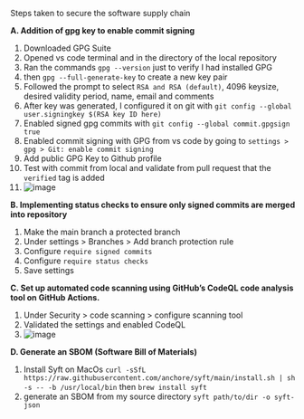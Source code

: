 Steps taken to secure the software supply chain

**A. Addition of gpg key to enable commit signing**

1. Downloaded GPG Suite
2. Opened vs code terminal and in the directory of the local repository
3. Ran the commands `gpg --version` just to verify I had installed GPG
4. then `gpg --full-generate-key` to create a new key pair
5. Followed the prompt to select `RSA and RSA (default)`, 4096 keysize, desired validity period, name, email and comments
6. After key was generated, I configured it on git with `git config --global user.signingkey $(RSA key ID here)`
7. Enabled signed gpg commits with `git config --global commit.gpgsign true`
8. Enabled commit signing with GPG from vs code by going to `settings > gpg > Git: enable commit signing`
9. Add public GPG Key to Github profile
10. Test with commit from local and validate from pull request that the `verified` tag is added
11. ![image](https://github.com/abdulxs/Cloud-Resume-Challenge-Frontend/assets/18741380/eb85e272-dd20-4ed7-b7c7-e55d20a6e54a)

**B. Implementing status checks to ensure only signed commits are merged into repository**

1. Make the main branch a protected branch
2. Under settings > Branches > Add branch protection rule
3. Configure `require signed commits`
4. Configure `require status checks`
5. Save settings
   
**C. Set up automated code scanning using GitHub’s CodeQL code analysis tool on GitHub Actions.**

1.  Under Security > code scanning > configure scanning tool
2.  Validated the settings and enabled CodeQL
3.  ![image](https://github.com/abdulxs/Cloud-Resume-Challenge-Frontend/assets/18741380/8c363d27-71d0-4576-93ae-60db99f28e6b)

**D. Generate an SBOM (Software Bill of Materials)**

1. Install Syft on MacOs `curl -sSfL https://raw.githubusercontent.com/anchore/syft/main/install.sh | sh -s -- -b /usr/local/bin` then `brew install syft`
2. generate an SBOM from my source directory `syft path/to/dir -o syft-json`

